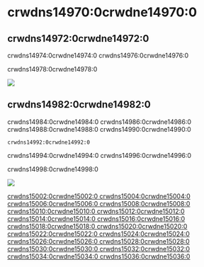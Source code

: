 # crwdns14970:0crwdne14970:0

## crwdns14972:0crwdne14972:0

crwdns14974:0crwdne14974:0 crwdns14976:0crwdne14976:0

crwdns14978:0crwdne14978:0

![](crwdns14980:0crwdne14980:0)



## crwdns14982:0crwdne14982:0

crwdns14984:0crwdne14984:0 crwdns14986:0crwdne14986:0 crwdns14988:0crwdne14988:0 crwdns14990:0crwdne14990:0  

    crwdns14992:0crwdne14992:0

crwdns14994:0crwdne14994:0 crwdns14996:0crwdne14996:0


crwdns14998:0crwdne14998:0


![](crwdns15000:0crwdne15000:0)

<ins>crwdns15002:0crwdne15002:0 crwdns15004:0crwdne15004:0 crwdns15006:0crwdne15006:0 crwdns15008:0crwdne15008:0  crwdns15010:0crwdne15010:0 crwdns15012:0crwdne15012:0 crwdns15014:0crwdne15014:0  crwdns15016:0crwdne15016:0 crwdns15018:0crwdne15018:0 crwdns15020:0crwdne15020:0  crwdns15022:0crwdne15022:0 crwdns15024:0crwdne15024:0   crwdns15026:0crwdne15026:0 crwdns15028:0crwdne15028:0 crwdns15030:0crwdne15030:0 crwdns15032:0crwdne15032:0  crwdns15034:0crwdne15034:0 crwdns15036:0crwdne15036:0




